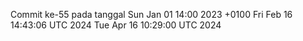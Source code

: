 Commit ke-55 pada tanggal Sun Jan 01 14:00 2023 +0100
Fri Feb 16 14:43:06 UTC 2024
Tue Apr 16 10:29:00 UTC 2024
